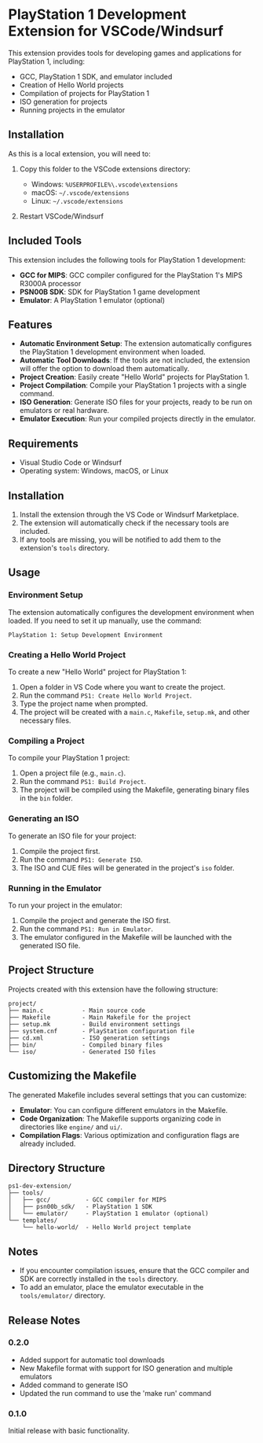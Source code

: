 # PlayStation 1 Development Extension for VSCode/Windsurf

This extension provides tools for developing games and applications for PlayStation 1, including:

- GCC, PlayStation 1 SDK, and emulator included
- Creation of Hello World projects
- Compilation of projects for PlayStation 1
- ISO generation for projects
- Running projects in the emulator

## Installation

As this is a local extension, you will need to:

1. Copy this folder to the VSCode extensions directory:
   - Windows: `%USERPROFILE%\.vscode\extensions`
   - macOS: `~/.vscode/extensions`
   - Linux: `~/.vscode/extensions`

2. Restart VSCode/Windsurf

## Included Tools

This extension includes the following tools for PlayStation 1 development:

- **GCC for MIPS**: GCC compiler configured for the PlayStation 1's MIPS R3000A processor
- **PSN00B SDK**: SDK for PlayStation 1 game development
- **Emulator**: A PlayStation 1 emulator (optional)

## Features

- **Automatic Environment Setup**: The extension automatically configures the PlayStation 1 development environment when loaded.
- **Automatic Tool Downloads**: If the tools are not included, the extension will offer the option to download them automatically.
- **Project Creation**: Easily create "Hello World" projects for PlayStation 1.
- **Project Compilation**: Compile your PlayStation 1 projects with a single command.
- **ISO Generation**: Generate ISO files for your projects, ready to be run on emulators or real hardware.
- **Emulator Execution**: Run your compiled projects directly in the emulator.

## Requirements

- Visual Studio Code or Windsurf
- Operating system: Windows, macOS, or Linux

## Installation

1. Install the extension through the VS Code or Windsurf Marketplace.
2. The extension will automatically check if the necessary tools are included.
3. If any tools are missing, you will be notified to add them to the extension's `tools` directory.

## Usage

### Environment Setup

The extension automatically configures the development environment when loaded. If you need to set it up manually, use the command:

```
PlayStation 1: Setup Development Environment
```

### Creating a Hello World Project

To create a new "Hello World" project for PlayStation 1:

1. Open a folder in VS Code where you want to create the project.
2. Run the command `PS1: Create Hello World Project`.
3. Type the project name when prompted.
4. The project will be created with a `main.c`, `Makefile`, `setup.mk`, and other necessary files.

### Compiling a Project

To compile your PlayStation 1 project:

1. Open a project file (e.g., `main.c`).
2. Run the command `PS1: Build Project`.
3. The project will be compiled using the Makefile, generating binary files in the `bin` folder.

### Generating an ISO

To generate an ISO file for your project:

1. Compile the project first.
2. Run the command `PS1: Generate ISO`.
3. The ISO and CUE files will be generated in the project's `iso` folder.

### Running in the Emulator

To run your project in the emulator:

1. Compile the project and generate the ISO first.
2. Run the command `PS1: Run in Emulator`.
3. The emulator configured in the Makefile will be launched with the generated ISO file.

## Project Structure

Projects created with this extension have the following structure:

```
project/
├── main.c           - Main source code
├── Makefile         - Main Makefile for the project
├── setup.mk         - Build environment settings
├── system.cnf       - PlayStation configuration file
├── cd.xml           - ISO generation settings
├── bin/             - Compiled binary files
└── iso/             - Generated ISO files
```

## Customizing the Makefile

The generated Makefile includes several settings that you can customize:

- **Emulator**: You can configure different emulators in the Makefile.
- **Code Organization**: The Makefile supports organizing code in directories like `engine/` and `ui/`.
- **Compilation Flags**: Various optimization and configuration flags are already included.

## Directory Structure

```
ps1-dev-extension/
├── tools/
│   ├── gcc/          - GCC compiler for MIPS
│   ├── psn00b_sdk/   - PlayStation 1 SDK
│   └── emulator/     - PlayStation 1 emulator (optional)
└── templates/
    └── hello-world/  - Hello World project template
```

## Notes

- If you encounter compilation issues, ensure that the GCC compiler and SDK are correctly installed in the `tools` directory.
- To add an emulator, place the emulator executable in the `tools/emulator/` directory.

## Release Notes

### 0.2.0

- Added support for automatic tool downloads
- New Makefile format with support for ISO generation and multiple emulators
- Added command to generate ISO
- Updated the run command to use the 'make run' command

### 0.1.0

Initial release with basic functionality.
